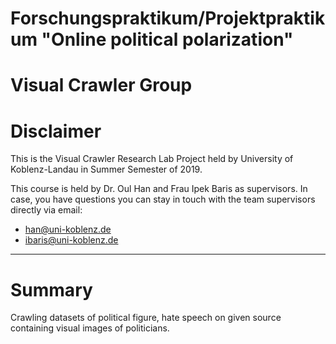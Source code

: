 # Forschungspraktikum/Projektpraktikum "Online political polarization"
# Visual Crawler Group

# Disclaimer

This is the Visual Crawler Research Lab Project held by University of Koblenz-Landau in Summer Semester of 2019.

This course is held by Dr. Oul Han and Frau Ipek Baris as supervisors. In case, you have questions you can stay in touch with the team supervisors directly via email:

* han@uni-koblenz.de
* ibaris@uni-koblenz.de

--------------------------------------------------------------------------------------------------------------------------------

# Summary

Crawling datasets of political figure, hate speech on given source containing visual images of politicians.



